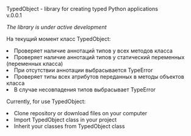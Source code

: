 TypedObject - library for creating typed Python applications<br>
v.0.0.1


<i>The library is under active development</i><br>

На текущий момент класс TypedObject: <br>
<li>Проверяет наличие аннотаций типов у всех методов класса</li>
<li>Проверяет наличие аннотаций типов у статический переменных (переменных класса)</li>
<li>При отсутствии аннотации выбрасывается TypeError</li>
<li>Проверяет типы всех атрибутов переданных в методы объектов класса</li>
<li>В случае несовпадения типов выбрасывает TypeError</li>


Currently, for use TypedObject: <br>
<li>Clone repository or download files on your computer</li>
<li>Import TypedObject class in your project</li>
<li>Inherit your classes from TypedObject class</li>